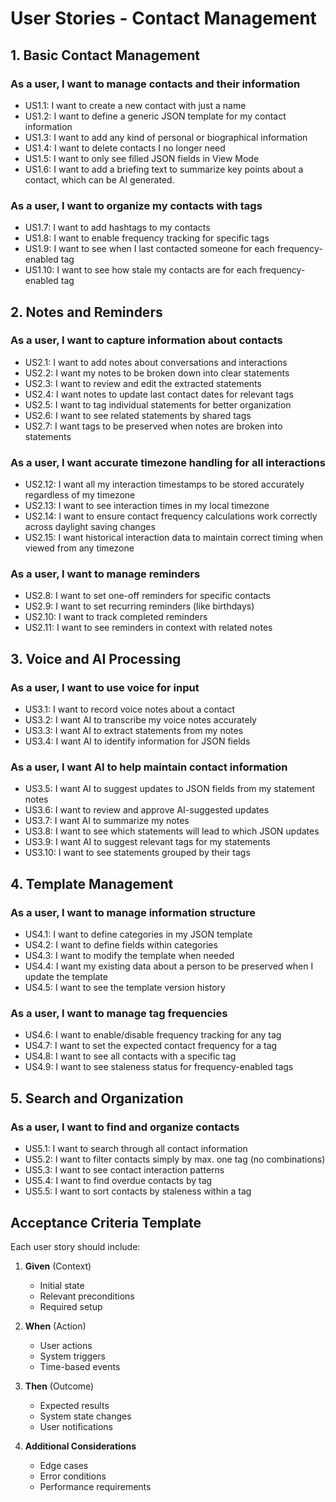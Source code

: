 # User Stories - Contact Management

## 1. Basic Contact Management

### As a user, I want to manage contacts and their information
- US1.1: I want to create a new contact with just a name
- US1.2: I want to define a generic JSON template for my contact information
- US1.3: I want to add any kind of personal or biographical information
- US1.4: I want to delete contacts I no longer need
- US1.5: I want to only see filled JSON fields in View Mode
- US1.6: I want to add a briefing text to summarize key points about a contact, which can be AI generated.

### As a user, I want to organize my contacts with tags
- US1.7: I want to add hashtags to my contacts
- US1.8: I want to enable frequency tracking for specific tags
- US1.9: I want to see when I last contacted someone for each frequency-enabled tag
- US1.10: I want to see how stale my contacts are for each frequency-enabled tag

## 2. Notes and Reminders

### As a user, I want to capture information about contacts
- US2.1: I want to add notes about conversations and interactions
- US2.2: I want my notes to be broken down into clear statements
- US2.3: I want to review and edit the extracted statements
- US2.4: I want notes to update last contact dates for relevant tags
- US2.5: I want to tag individual statements for better organization
- US2.6: I want to see related statements by shared tags
- US2.7: I want tags to be preserved when notes are broken into statements

### As a user, I want accurate timezone handling for all interactions
- US2.12: I want all my interaction timestamps to be stored accurately regardless of my timezone
- US2.13: I want to see interaction times in my local timezone
- US2.14: I want to ensure contact frequency calculations work correctly across daylight saving changes
- US2.15: I want historical interaction data to maintain correct timing when viewed from any timezone

### As a user, I want to manage reminders
- US2.8: I want to set one-off reminders for specific contacts
- US2.9: I want to set recurring reminders (like birthdays)
- US2.10: I want to track completed reminders
- US2.11: I want to see reminders in context with related notes

## 3. Voice and AI Processing

### As a user, I want to use voice for input
- US3.1: I want to record voice notes about a contact
- US3.2: I want AI to transcribe my voice notes accurately
- US3.3: I want AI to extract statements from my notes
- US3.4: I want AI to identify information for JSON fields

### As a user, I want AI to help maintain contact information
- US3.5: I want AI to suggest updates to JSON fields from my statement notes
- US3.6: I want to review and approve AI-suggested updates
- US3.7: I want AI to summarize my notes
- US3.8: I want to see which statements will lead to which JSON updates
- US3.9: I want AI to suggest relevant tags for my statements
- US3.10: I want to see statements grouped by their tags

## 4. Template Management

### As a user, I want to manage information structure
- US4.1: I want to define categories in my JSON template
- US4.2: I want to define fields within categories
- US4.3: I want to modify the template when needed
- US4.4: I want my existing data about a person to be preserved when I update the template
- US4.5: I want to see the template version history

### As a user, I want to manage tag frequencies
- US4.6: I want to enable/disable frequency tracking for any tag
- US4.7: I want to set the expected contact frequency for a tag
- US4.8: I want to see all contacts with a specific tag
- US4.9: I want to see staleness status for frequency-enabled tags

## 5. Search and Organization

### As a user, I want to find and organize contacts
- US5.1: I want to search through all contact information
- US5.2: I want to filter contacts simply by max. one tag (no combinations)
- US5.3: I want to see contact interaction patterns
- US5.4: I want to find overdue contacts by tag
- US5.5: I want to sort contacts by staleness within a tag

## Acceptance Criteria Template

Each user story should include:

1. **Given** (Context)
   - Initial state
   - Relevant preconditions
   - Required setup

2. **When** (Action)
   - User actions
   - System triggers
   - Time-based events

3. **Then** (Outcome)
   - Expected results
   - System state changes
   - User notifications

4. **Additional Considerations**
   - Edge cases
   - Error conditions
   - Performance requirements
